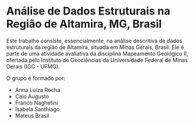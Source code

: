 # Análise de Dados Estruturais na Região de Altamira, MG, Brasil


Este trabalho consiste, essencialmente, na análise descritiva de dados estruturais da região de Altamira, situada em Minas Gerais, Brasil. Ele é parte de uma atividade avaliativa da disciplina Mapeamento Geológico II, ofertada pelo Instituto de Geociências da Universidade Federal de Minas Gerais (IGC - UFMG).

O grupo é formado por:
- Anna Luíza Rocha
- Caio Augusto
- Franco Naghetini
- Isabela Santhiago
- Mateus Brasil
